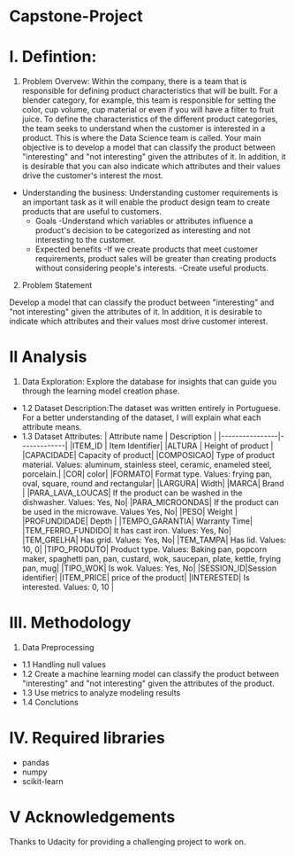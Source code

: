 # Capstone-Project

# I. Defintion:

1. Problem Overvew: Within the company, there is a team that is responsible for defining product characteristics that will be built. For a blender category, for example, this team is responsible for setting the color, cup volume, cup material or even if you will have a filter to fruit juice. To define the characteristics of the different product categories, the team seeks to understand when the customer is interested in a product. This is where the Data Science team is called. Your main objective is to develop a model that can classify the product between "interesting" and "not interesting" given the attributes of it. In addition, it is desirable that you can also indicate which attributes and their values drive the customer's interest the most.

  - Understanding the business: Understanding customer requirements is an important task as it will enable the product design team to create products that are useful to customers.
    - Goals
      -Understand which variables or attributes influence a product's decision to be categorized as interesting and not interesting to the customer.
    - Expected benefits
      -If we create products that meet customer requirements, product sales will be greater than creating products without considering people's interests.
      -Create useful products.

2. Problem Statement

Develop a model that can classify the product between "interesting" and "not interesting" given the attributes of it. In addition, it is desirable to indicate which attributes and their values most drive customer interest.

# II Analysis
1. Data Exploration: Explore the database for insights that can guide you through the learning model creation phase.
  - 1.2 Dataset Description:The dataset was written entirely in Portuguese. For a better understanding of the dataset, I will explain what each attribute means.
  - 1.3 Dataset Attributes:
| Attribute name | Description |
|----------------|-------------|
|ITEM_ID | Item Identifier|
|ALTURA | Height of product |
|CAPACIDADE| Capacity of product|
|COMPOSICAO| Type of product material. Values: aluminum, stainless steel, ceramic, enameled steel, porcelain.|
|COR| color|
|FORMATO| Format type. Values: frying pan, oval, square, round and rectangular|
|LARGURA| Width|
|MARCA| Brand |
|PARA_LAVA_LOUCAS| If the product can be washed in the dishwasher. Values: Yes, No|
|PARA_MICROONDAS| If the product can be used in the microwave. Values Yes, No|
|PESO| Weight |
|PROFUNDIDADE| Depth |
|TEMPO_GARANTIA| Warranty Time|
|TEM_FERRO_FUNDIDO| It has cast iron. Values: Yes, No|
|TEM_GRELHA| Has grid. Values: Yes, No|
|TEM_TAMPA| Has lid. Values: 10, 0|
|TIPO_PRODUTO| Product type. Values: Baking pan, popcorn maker, spaghetti pan, pan, custard, wok, saucepan, plate, kettle, frying pan, mug|
|TIPO_WOK| Is wok. Values: Yes, No|
|SESSION_ID|Session identifier|
|ITEM_PRICE| price of the product|
|INTERESTED| Is interested. Values: 0, 10 |

# III. Methodology
1. Data Preprocessing
  - 1.1 Handling null values
  - 1.2 Create a machine learning model can classify the product between "interesting" and "not interesting" given the attributes of the product.
  - 1.3 Use metrics to analyze modeling results
  - 1.4 Conclutions

# IV. Required libraries
* pandas
* numpy
* scikit-learn

# V Acknowledgements
Thanks to Udacity for providing a challenging project to work on.

